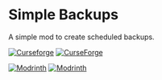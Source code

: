 # Simple Backups
A simple mod to create scheduled backups.

[![Curseforge](http://cf.way2muchnoise.eu/versions/For%20MC_583228_all.svg)](https://www.curseforge.com/minecraft/mc-mods/simple-backups)
[![CurseForge](http://cf.way2muchnoise.eu/full_583228_downloads.svg)](https://www.curseforge.com/minecraft/mc-mods/simple-backups)

[![Modrinth](https://modrinth-utils.vercel.app/api/badge/versions?id=fzSKSXVK&logo=true)](https://modrinth.com/mod/simple-backups)
[![Modrinth](https://modrinth-utils.vercel.app/api/badge/downloads?id=fzSKSXVK&logo=true)](https://modrinth.com/mod/simple-backups)
